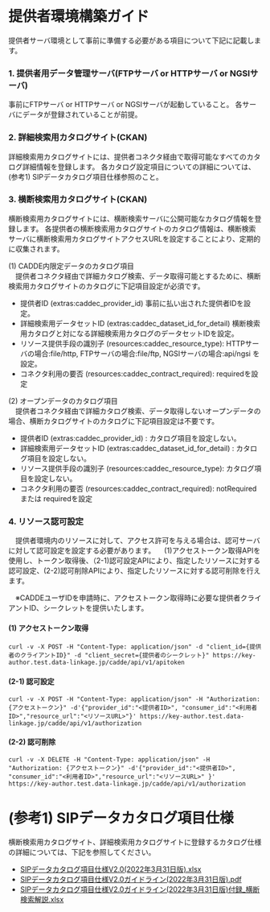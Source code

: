 
# 提供者環境構築ガイド
提供者サーバ環境として事前に準備する必要がある項目について下記に記載します。

### 1. 提供者用データ管理サーバ(FTPサーバ or HTTPサーバ or NGSIサーバ)
事前にFTPサーバ or HTTPサーバ or NGSIサーバが起動していること。
各サーバにデータが登録されていることが前提。

### 2. 詳細検索用カタログサイト(CKAN)
 詳細検索用カタログサイトには、提供者コネクタ経由で取得可能なすべてのカタログ詳細情報を登録します。
 各カタログ設定項目についての詳細については、(参考1) SIPデータカタログ項目仕様参照のこと。

### 3. 横断検索用カタログサイト(CKAN)
 横断検索用カタログサイトには、横断検索サーバに公開可能なカタログ情報を登録します。
 各提供者の横断検索用カタログサイトのカタログ情報は、横断検索サーバに横断検索用カタログサイトアクセスURLを設定することにより、定期的に収集されます。<br>
 
(1) CADDE内限定データのカタログ項目<br>
　提供者コネクタ経由で詳細カタログ検索、データ取得可能とするために、横断検索用カタログサイトのカタログに下記項目設定が必須です。
- 提供者ID (extras:caddec_provider_id) 事前に払い出された提供者IDを設定。
- 詳細検索用データセットID (extras:caddec_dataset_id_for_detail) 横断検索用カタログと対になる詳細検索用カタログのデータセットIDを設定。
- リソース提供手段の識別子 (resources:caddec_resource_type): HTTPサーバの場合:file/http, FTPサーバの場合:file/ftp, NGSIサーバの場合:api/ngsi を設定。
- コネクタ利用の要否 (resources:caddec_contract_required): requiredを設定

(2) オープンデータのカタログ項目<br>
　提供者コネクタ経由で詳細カタログ検索、データ取得しないオープンデータの場合、横断カタログサイトのカタログに下記項目設定は不要です。
- 提供者ID (extras:caddec_provider_id) : カタログ項目を設定しない。
- 詳細検索用データセットID (extras:caddec_dataset_id_for_detail) : カタログ項目を設定しない。
- リソース提供手段の識別子 (resources:caddec_resource_type): カタログ項目を設定しない。
- コネクタ利用の要否 (resources:caddec_contract_required): notRequired または requiredを設定

### 4. リソース認可設定
　提供者環境内のリソースに対して、アクセス許可を与える場合は、認可サーバに対して認可設定を設定する必要があります。
　(1)アクセストークン取得APIを使用し、トークン取得後、（2-1)認可設定APIにより、指定したリソースに対する認可設定、(2-2)認可削除APIにより、指定したリソースに対する認可削除を行えます。
 
　※CADDEユーザIDを申請時に、アクセストークン取得時に必要な提供者クライアントID、シークレットを提供いたします。

#### (1) アクセストークン取得
```
curl -v -X POST -H "Content-Type: application/json" -d "client_id={提供者のクライアントID}" -d "client_secret={提供者のシークレット}" https://key-author.test.data-linkage.jp/cadde/api/v1/apitoken
```

#### (2-1) 認可設定
```
curl -v -X POST -H "Content-Type: application/json" -H "Authorization: {アクセストークン}" -d'{"provider_id":"<提供者ID>", "consumer_id":"<利用者ID>","resource_url":"<リソースURL>"}' https://key-author.test.data-linkage.jp/cadde/api/v1/authorization
```

#### (2-2) 認可削除
```
curl -v -X DELETE -H "Content-Type: application/json" -H "Authorization: {アクセストークン}" -d'{"provider_id":"<提供者ID>", "consumer_id":"<利用者ID>","resource_url":"<リソースURL>" }' https://key-author.test.data-linkage.jp/cadde/api/v1/authorization
```

# (参考1) SIPデータカタログ項目仕様
横断検索用カタログサイト、詳細検索用カタログサイトに登録するカタログ仕様の詳細については、下記を参照してください。
- [SIPデータカタログ項目仕様V2.0(2022年3月31日版).xlsx](catalog/SIPデータカタログ項目仕様V2.0(2022年3月31日版).xlsx)
- [SIPデータカタログ項目仕様V2.0ガイドライン(2022年3月31日版).pdf](catalog/SIPデータカタログ項目仕様V2.0ガイドライン(2022年3月31日版).pdf)
- [SIPデータカタログ項目仕様V2.0ガイドライン(2022年3月31日版)付録_横断検索解説.xlsx](catalog/SIPデータカタログ項目仕様V2.0ガイドライン(2022年3月31日版)付録_横断検索解説.xlsx)


